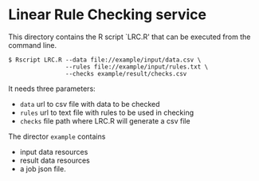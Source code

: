 # Linear Rule Checking service

This directory contains the R script `LRC.R' that can be executed from the command line.

```
$ Rscript LRC.R --data file://example/input/data.csv \
                --rules file://example/input/rules.txt \
                --checks example/result/checks.csv
```

It needs three parameters:
- `data` url to csv file with data to be checked
- `rules` url to text file with rules to be used in checking
- `checks` file path where LRC.R will generate a csv file

The director `example` contains
- input data resources
- result data resources
- a job json file.


